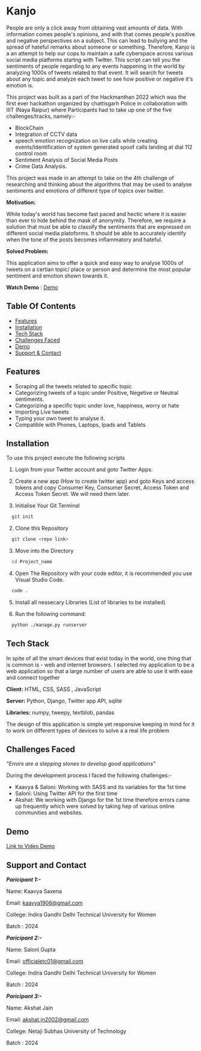 # Kanjo

People are only a click away from obtaining vast amounts of data. With information comes people's opinions, and with that comes people's positive and negative perspectives on a subject. This can lead to bullying and the spread of hateful remarks about someone or something.
Therefore, Kanjo is a an attempt to help our cops to maintain a safe cyberspace across various social media platforms startng with Twitter. This script can tell you the sentiments of people regarding to any events happening in the world by analyzing 1000s of tweets related to that event. It will search for tweets about any topic and analyze each tweet to see how positive or negative it's emotion is.

This project was built as a part of the Hackmanthan 2022 which was the first ever hackathon organized by chattisgarh Police in collaboration with IIIT (Naya Raipur) where Participants had to take up one of the five challenges/tracks, namely:-
- BlockChain 
- Integration of CCTV data
- speech emotion recognization on live calls while creating events/Identification of system generated spoof calls landing at dial 112 control room
- Sentiment Analysis of Social Media Posts
- Crime Data Analysis.

This project was made in an attempt to take on the 4th challenge of researching and thinking about the algorithms that may be used to analyse sentiments and emotions of different type of topics over twitter.

**Motivation:** 

While today's world has become fast paced and hectic where it is easier than ever to hide behind the mask of anonymity. Therefore, we require a solution that must be able to classify the sentiments that are expressed on different social media platoforms. It should be able to accurately identify when the tone of the posts becomes inflammatory and hateful.

**Solved Problem:**

This application aims to offer a quick and easy way to analyse 1000s of tweets on a certian topic/ place or person and determine the most popular sentiment and emotion shown towards it.

**Watch Demo** :  [Demo](https://youtu.be/KQGjfpfWfI0)

## Table Of Contents

- [Features](#features)
- [Installation](#installation)
- [Tech Stack](#tech-stack)
- [Challenges Faced](#challenges-faced)
- [Demo](#demo)
- [Support & Contact](#support-and-contact)


## Features

- Scraping all the tweets related to specific topic
- Categorizing tweets of a topic under Positive, Negetive or Neutral sentiments.
- Categorizing a specific topic under love, happiness, worry or hate
- Importing Live tweets
- Typing your own tweet to analyse it.
- Compatible with Phones, Laptops, Ipads and Tablets


## Installation

To use this project execute the following scripts

1. Login from your Twitter account and goto Twitter Apps. 
2. Create a new app (How to create twitter app) and goto Keys and access tokens and copy Consumer Key, Consumer Secret, Access Token and Access Token Secret. We will need them later.

1. Initialise Your Git Terminal
```bash
  git init
```
2. Clone this Repository
```bash
  git clone <repo link>
```

3. Move into the Directory
```bash
  cd Project_name
```
4. Open The Repository with your code editor,  it is recommended you use Visual Studio Code.
```bash
  code .
```
5. Install all nessecary Libraries (List of libraries to be installed)


6. Run the following command:

```bash
  python ./manage.py runserver
```  

## Tech Stack

In spite of all the smart devices that exist today in the world, one thing that is common is - web and internet browsers. I selected my application to be a web application so that a large number of users are able to use it with ease and connect together

**Client:** HTML, CSS, SASS , JavaScript

**Server:** Python, Django, Twitter app API, sqlite

**Libraries:** numpy, tweepy, textblob, pandas

The design of this application is simple yet responsive keeping in mind for it to work on different types of devices to solve a a real life problem 

## Challenges Faced

*"Errors are a stepping stones to develop good applications"*

During the development process I faced the following challenges:-

- Kaavya & Saloni: Working with SASS and its variables for the 1st time 
- Saloni: Using Twitter API for the first time
- Akshat: We working with Django for the 1st time therefore errors came up frequently which were solved by taking hep of various online communities and websites.

## Demo

[Link to Video Demo](https://www.youtube.com/watch?v=KQGjfpfWfI0)

## Support and Contact

***Paricipant 1:-***

Name: Kaavya Saxena

Email: kaavya1906@gmail.com

College: Indira Gandhi Delhi Technical University for Women

Batch : 2024

***Paricipant 2:-***

Name: Saloni Gupta

Email: officialetc01@gmail.com

College: Indira Gandhi Delhi Technical University for Women

Batch : 2024

***Paricipant 3:-***

Name: Akshat Jain

Email: akshat.jn2002@gmail.com

College: Netaji Subhas University of Technology

Batch : 2024
